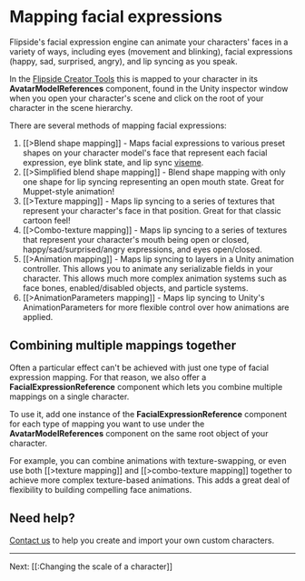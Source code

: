 # Mapping facial expressions

Flipside's facial expression engine can animate your characters' faces in a variety of ways, including eyes (movement and blinking), facial expressions (happy, sad, surprised, angry), and lip syncing as you speak.

In the [Flipside Creator Tools](/docs/2021.1/creator-tools) this is mapped to your character in its **AvatarModelReferences** component, found in the Unity inspector window when you open your character's scene and click on the root of your character in the scene hierarchy.

There are several methods of mapping facial expressions:

1. [[>Blend shape mapping]] - Maps facial expressions to various preset shapes on your character model's face that represent each facial expression, eye blink state, and lip sync [viseme](https://en.wikipedia.org/wiki/Viseme).
2. [[>Simplified blend shape mapping]] - Blend shape mapping with only one shape for lip syncing representing an open mouth state. Great for Muppet-style animation!
3. [[>Texture mapping]] - Maps lip syncing to a series of textures that represent your character's face in that position. Great for that classic cartoon feel!
4. [[>Combo-texture mapping]] - Maps lip syncing to a series of textures that represent your character's mouth being open or closed, happy/sad/surprised/angry expressions, and eyes open/closed.
5. [[>Animation mapping]] - Maps lip syncing to layers in a Unity animation controller. This allows you to animate any serializable fields in your character. This allows much more complex animation systems such as face bones, enabled/disabled objects, and particle systems.
6. [[>AnimationParameters mapping]] - Maps lip syncing to Unity's AnimationParameters for more flexible control over how animations are applied.

## Combining multiple mappings together

Often a particular effect can't be achieved with just one type of facial expression mapping. For that reason, we also offer a **FacialExpressionReference** component which lets you combine multiple mappings on a single character.

To use it, add one instance of the **FacialExpressionReference** component for each type of mapping you want to use under the **AvatarModelReferences** component on the same root object of your character.

For example, you can combine animations with texture-swapping, or even use both [[>texture mapping]] and [[>combo-texture mapping]] together to achieve more complex texture-based animations. This adds a great deal of flexibility to building compelling face animations.

## Need help?

[Contact us](/contact) to help you create and import your own custom characters.

---

Next: [[:Changing the scale of a character]]
